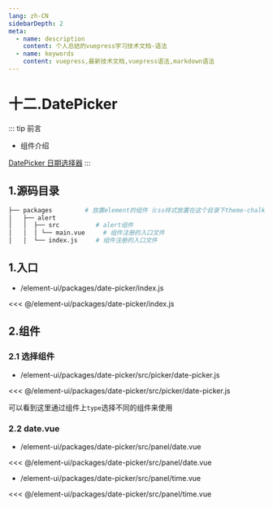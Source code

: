 ```yaml
---
lang: zh-CN
sidebarDepth: 2
meta:
  - name: description
    content: 个人总结的vuepress学习技术文档-语法
  - name: keywords
    content: vuepress,最新技术文档,vuepress语法,markdown语法
---
```


# 十二.DatePicker

::: tip 前言

- 组件介绍

[DatePicker 日期选择器](/doc/#/zh-CN/component/date-picker)
:::

## 1.源码目录

```bash
├── packages         # 放置element的组件（css样式放置在这个目录下theme-chalk下）
│   ├── alert
│   │  ├── src          # alert组件
│   │  │ └── main.vue     # 组件注册的入口文件
│   │  └── index.js     # 组件注册的入口文件
```

## 1.入口

- /element-ui/packages/date-picker/index.js

<<< @/element-ui/packages/date-picker/index.js

## 2.组件

### 2.1 选择组件

- /element-ui/packages/date-picker/src/picker/date-picker.js

<<< @/element-ui/packages/date-picker/src/picker/date-picker.js

可以看到这里通过组件上`type`选择不同的组件来使用

### 2.2 date.vue

- /element-ui/packages/date-picker/src/panel/date.vue

<<< @/element-ui/packages/date-picker/src/panel/date.vue

- /element-ui/packages/date-picker/src/panel/time.vue

<<< @/element-ui/packages/date-picker/src/panel/time.vue
